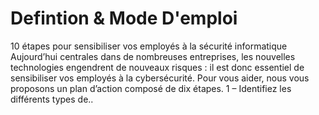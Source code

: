 # Defintion & Mode D'emploi
<p> 10 étapes pour sensibiliser vos employés à la sécurité informatique  Aujourd’hui centrales dans de nombreuses entreprises, les nouvelles technologies engendrent de nouveaux risques : il est donc essentiel de sensibiliser vos employés à la cybersécurité. Pour vous aider, nous vous proposons un plan d’action composé de dix étapes. 1 – Identifiez les différents types de.. </p>
